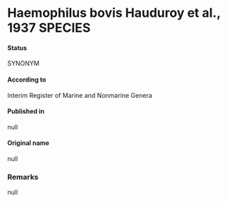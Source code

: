 Haemophilus bovis Hauduroy et al., 1937 SPECIES
=======

#### Status
SYNONYM

#### According to
Interim Register of Marine and Nonmarine Genera

#### Published in
null

#### Original name
null

### Remarks
null